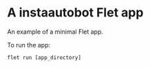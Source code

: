 # A instaautobot Flet app

An example of a minimal Flet app.

To run the app:

```
flet run [app_directory]
```